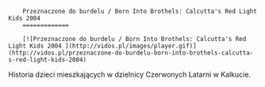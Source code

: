 
        Przeznaczone do burdelu / Born Into Brothels: Calcutta's Red Light Kids 2004 
        =============
        
        [![Przeznaczone do burdelu / Born Into Brothels: Calcutta's Red Light Kids 2004 ](http://vidos.pl/images/player.gif)](http://vidos.pl/przeznaczone-do-burdelu-born-into-brothels-calcutta-s-red-light-kids-2004)
        
        
 Historia dzieci mieszkających w dzielnicy Czerwonych Latarni w Kalkucie.
    